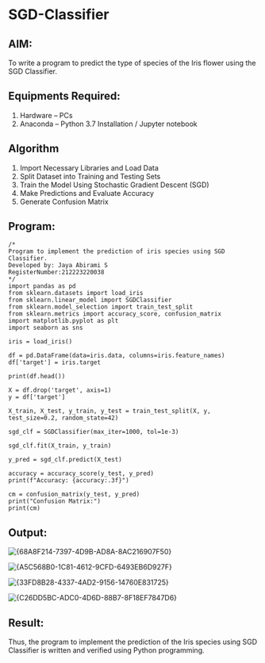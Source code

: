 # SGD-Classifier
## AIM:
To write a program to predict the type of species of the Iris flower using the SGD Classifier.

## Equipments Required:
1. Hardware – PCs
2. Anaconda – Python 3.7 Installation / Jupyter notebook

## Algorithm
1. Import Necessary Libraries and Load Data
2. Split Dataset into Training and Testing Sets
3. Train the Model Using Stochastic Gradient Descent (SGD)
4. Make Predictions and Evaluate Accuracy
5. Generate Confusion Matrix

## Program:
```
/*
Program to implement the prediction of iris species using SGD Classifier.
Developed by: Jaya Abirami S
RegisterNumber:212223220038
*/
import pandas as pd
from sklearn.datasets import load_iris
from sklearn.linear_model import SGDClassifier
from sklearn.model_selection import train_test_split
from sklearn.metrics import accuracy_score, confusion_matrix
import matplotlib.pyplot as plt
import seaborn as sns

iris = load_iris()

df = pd.DataFrame(data=iris.data, columns=iris.feature_names)
df['target'] = iris.target

print(df.head())

X = df.drop('target', axis=1)
y = df['target']

X_train, X_test, y_train, y_test = train_test_split(X, y, test_size=0.2, random_state=42)

sgd_clf = SGDClassifier(max_iter=1000, tol=1e-3)

sgd_clf.fit(X_train, y_train)

y_pred = sgd_clf.predict(X_test)

accuracy = accuracy_score(y_test, y_pred)
print(f"Accuracy: {accuracy:.3f}")

cm = confusion_matrix(y_test, y_pred)
print("Confusion Matrix:")
print(cm)
```


## Output:

![{68A8F214-7397-4D9B-AD8A-8AC216907F50}](https://github.com/user-attachments/assets/02d60bdb-53f3-4f8f-beb6-b46ad0b3c492)

![{A5C568B0-1C81-4612-9CFD-6493EB6D927F}](https://github.com/user-attachments/assets/08f40ab8-ec6f-4a0f-ba89-a8c10c96fc2b)

![{33FD8B28-4337-4AD2-9156-14760E831725}](https://github.com/user-attachments/assets/769404c4-fb23-4c96-9bb7-421bd1a6636f)

![{C26DD5BC-ADC0-4D6D-88B7-8F18EF7847D6}](https://github.com/user-attachments/assets/d124966f-0fa6-4e11-ada7-16c7aa112185)






## Result:
Thus, the program to implement the prediction of the Iris species using SGD Classifier is written and verified using Python programming.
